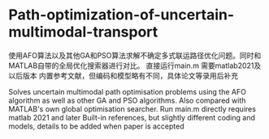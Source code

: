 # Path-optimization-of-uncertain-multimodal-transport
使用AFO算法以及其他GA和PSO算法求解不确定多式联运路径优化问题。同时和MATLAB自带的全局优化搜索器进行对比。
直接运行main.m
需要matlab2021及以后版本
内置参考文献，但编码和模型略有不同，具体论文等录用后补充

Solves uncertain multimodal path optimisation problems using the AFO algorithm as well as other GA and PSO algorithms. Also compared with MATLAB's own global optimisation searcher.
Run main.m directly
requires matlab 2021 and later
Built-in references, but slightly different coding and models, details to be added when paper is accepted
